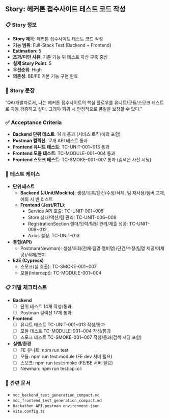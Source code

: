 ## Story: 헤커톤 접수사이트 테스트 코드 작성

### 📋 Story 정보
- **Story 제목**: 헤커톤 접수사이트 테스트 코드 작성
- **기능 범위**: Full-Stack Test (Backend + Frontend)
- **Estimation**: 5
- **초과/미만 사유**: 기존 기능 위 테스트 자산 구축 중심
- **실제 Story Point**: 5
- **우선순위**: High
- **의존성**: BE/FE 기본 기능 구현 완료

### 🎯 Story 문장
“QA/개발자로서, 나는 헤커톤 접수사이트의 핵심 플로우를 유니트/모듈/스모크 테스트로 자동 검증하고 싶다. 그래야 회귀 시 안정적으로 품질을 보장할 수 있다.”

### ✅ Acceptance Criteria
- **Backend 단위 테스트**: 14개 통과 (서비스 로직/예외 포함)
- **Postman 컬렉션**: 17개 API 테스트 통과
- **Frontend 유니트 테스트**: TC-UNIT-001~013 통과
- **Frontend 모듈 테스트**: TC-MODULE-001~004 통과
- **Frontend 스모크 테스트**: TC-SMOKE-001~007 통과 (검색은 사전 시딩)

### 🧪 테스트 케이스
- **단위 테스트**
  - **Backend (JUnit/Mockito)**: 생성/목록/단건/수정/삭제, 팀 재사용/멤버 교체, 예외 시 빈 리스트
  - **Frontend (Jest/RTL)**:
    - Service API 호출: TC-UNIT-001~005
    - Store 상태/액션/팀 관리: TC-UNIT-006~008
    - RegistrationSection 렌더/입력/팀원 관리/제출 성공: TC-UNIT-009~012
    - Axios 설정: TC-UNIT-013
- **통합(API)**
  - Postman(Newman): 생성/조회(전체·팀명·멤버명)/단건/수정(팀명 제공/미제공)/삭제/엣지
- **E2E (Cypress)**
  - 스모크(실 호출): TC-SMOKE-001~007
  - 모듈(Intercept): TC-MODULE-001~004

### 📋 개발 체크리스트
- **Backend**
  - [ ] 단위 테스트 14개 작성/통과
  - [ ] Postman 컬렉션 17개 통과
- **Frontend**
  - [ ] 유니트 테스트 TC-UNIT-001~013 작성/통과
  - [ ] 모듈 테스트 TC-MODULE-001~004 작성/통과
  - [ ] 스모크 테스트 TC-SMOKE-001~007 작성/통과(검색 시딩 포함)
- **실행/환경**
  - [ ] FE 유니트: npm run test
  - [ ] 모듈: npm run test:module (FE dev 서버 필요)
  - [ ] 스모크: npm run test:smoke (FE/BE 서버 필요)
  - [ ] Newman: npm run test:api:cli

### 🔗 관련 문서
- `mdc_backend_test_generation_compact.md`
- `mdc_frontend_test_generation_compact.md`
- `Hackathon_API.postman_environment.json`
- `vite.config.ts`

